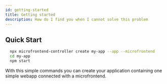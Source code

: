 ```yaml
---
id: getting-started
title: Getting started
description: How do I find you when I cannot solve this problem
---
```


## Quick Start

```bash
  npx microfrontend-controller create my-app --app --microfrontend
  cd my-app
  npm start
```

With this simple commands you can create your application containing one simple webapp connected with a microfrontend.
